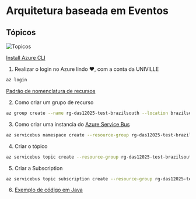 # Arquitetura baseada em Eventos

## Tópicos
![Topicos](./diagramas/topicos.png)

[Install Azure CLI](https://learn.microsoft.com/en-us/cli/azure/install-azure-cli)

1. Realizar o login no Azure lindo ❤️, com a conta da UNIVILLE
```bash
az login
```

[Padrão de nomenclatura de recursos](https://learn.microsoft.com/pt-br/azure/cloud-adoption-framework/ready/azure-best-practices/resource-naming)

2. Como criar um grupo de recurso
```bash
az group create --name rg-das12025-test-brazilsouth --location brazilsouth
```

3. Como criar uma instancia do [Azure Service Bus](https://learn.microsoft.com/en-us/azure/service-bus-messaging/service-bus-messaging-overview)

```bash
az servicebus namespace create --resource-group rg-das12025-test-brazilsouth --name sb-das12025-test-brazilsouth --location brazilsouth --sku Standard
```
4. Criar o tópico
```bash
az servicebus topic create --resource-group rg-das12025-test-brazilsouth --namespace-name sb-das12025-test-brazilsouth --name topic-das1
```

5. Criar a Subscription
```bash
az servicebus topic subscription create --resource-group rg-das12025-test-brazilsouth --namespace-name sb-das12025-test-brazilsouth --topic-name topic-das1 --name subscription-walter
```

6. [Exemplo de código em Java](https://learn.microsoft.com/en-us/azure/service-bus-messaging/service-bus-java-how-to-use-topics-subscriptions?tabs=passwordless)